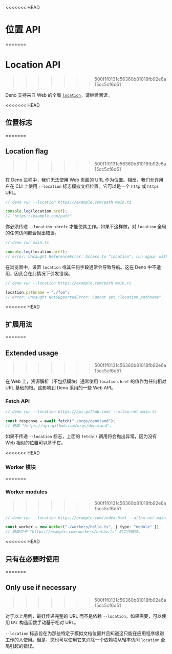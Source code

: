 <<<<<<< HEAD
# 位置 API
=======
# Location API
>>>>>>> 500f1f0131c56360b81018fb92e6a15cc5cf6d51

Deno 支持来自 Web 的全局
[`location`](https://developer.mozilla.org/en-US/docs/Web/API/Window/location)。请继续阅读。

<<<<<<< HEAD
## 位置标志
=======
## Location flag
>>>>>>> 500f1f0131c56360b81018fb92e6a15cc5cf6d51

在 Deno 进程中，我们无法使用 Web 页面的 URL 作为位置。相反，我们允许用户在 CLI
上使用 `--location` 标志模拟文档位置。它可以是一个 `http` 或 `https` URL。

```ts
// deno run --location https://example.com/path main.ts

console.log(location.href);
// "https://example.com/path"
```

你必须传递 `--location <href>` 才能使其工作。如果不这样做，对 `location`
全局的任何访问都会抛出错误。

```ts
// deno run main.ts

console.log(location.href);
// error: Uncaught ReferenceError: Access to "location", run again with --location <href>.
```

在浏览器中，设置 `location` 或其任何字段通常会导致导航。这在 Deno
中不适用，因此会在此情况下引发错误。

```ts
// deno run --location https://example.com/path main.ts

location.pathname = "./foo";
// error: Uncaught NotSupportedError: Cannot set "location.pathname".
```

<<<<<<< HEAD
## 扩展用法
=======
## Extended usage
>>>>>>> 500f1f0131c56360b81018fb92e6a15cc5cf6d51

在 Web 上，资源解析（不包括模块）通常使用 `location.href` 的值作为任何相对 URL
基础的根。这影响到 Deno 采用的一些 Web API。

### Fetch API

```ts
// deno run --location https://api.github.com/ --allow-net main.ts

const response = await fetch("./orgs/denoland");
// 获取 "https://api.github.com/orgs/denoland"。
```

如果不传递 `--location` 标志，上面的 `fetch()` 调用将会抛出异常，因为没有 Web
相似的位置可以基于它。

<<<<<<< HEAD
### Worker 模块
=======
### Worker modules
>>>>>>> 500f1f0131c56360b81018fb92e6a15cc5cf6d51

```ts
// deno run --location https://example.com/index.html --allow-net main.ts

const worker = new Worker("./workers/hello.ts", { type: "module" });
// 获取位于 "https://example.com/workers/hello.ts" 的工作模块。
```

<<<<<<< HEAD
## 只有在必要时使用
=======
## Only use if necessary
>>>>>>> 500f1f0131c56360b81018fb92e6a15cc5cf6d51

对于以上用例，最好传递完整的 URL 而不是依赖 `--location`。如果需要，可以使用
`URL` 构造函数手动基于相对 URL。

`--location`
标志旨在为那些特定于模拟文档位置并且知道这只能在应用程序级别工作的人使用。但是，您也可以使用它来消除一个依赖项从轻率访问
`location` 全局引起的错误。
